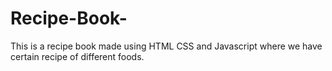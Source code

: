 # Recipe-Book-
This is a recipe book made using HTML CSS and Javascript  where we have certain recipe of different foods.
